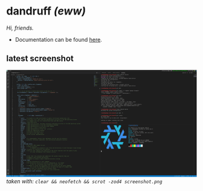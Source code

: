 # dandruff _(eww)_

_Hi, friends._

- Documentation can be found [here](./docs/SUMMARY.md).

## latest screenshot
![latest screenshot](./screenshot.png)
_taken with: `clear && neofetch && scrot -zod4 screenshot.png`_